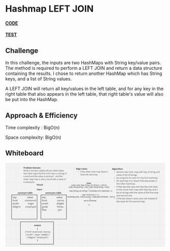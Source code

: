 # Hashmap LEFT JOIN

#### [CODE](./LeftJoin.java)

#### [TEST](../../../../test/java/challenges/LeftJoinTest/LeftJoinTest.java)

## Challenge

In this challenge, the inputs are two HashMaps with String key/value pairs. The method is required to perform a LEFT JOIN and return a data structure containing the results. I chose to return another HashMap which has String keys, and a list of String values.

A LEFT JOIN will return all key/values in the left table, and for any key in the right table that also appears in the left table, that right table's value will also be put into the HashMap.

## Approach & Efficiency

Time complexity : BigO(n)

Space complexity: BigO(n)

## Whiteboard

![](./Left%20Join.JPG)



